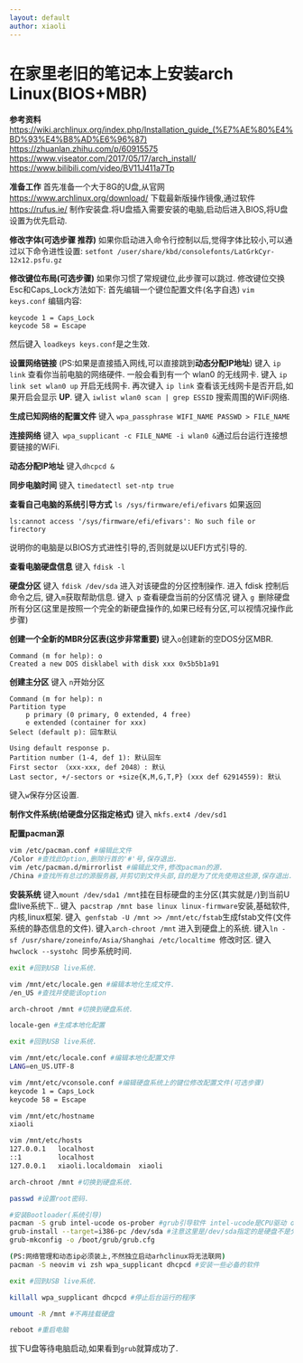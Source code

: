 ```yaml
---
layout: default
author: xiaoli
---
```

# 在家里老旧的笔记本上安装arch Linux(BIOS+MBR)
**参考资料**
https://wiki.archlinux.org/index.php/Installation_guide_(%E7%AE%80%E4%BD%93%E4%B8%AD%E6%96%87)
https://zhuanlan.zhihu.com/p/60915575
https://www.viseator.com/2017/05/17/arch_install/
https://www.bilibili.com/video/BV11J411a7Tp

**准备工作**
首先准备一个大于8G的U盘,从官网 https://www.archlinux.org/download/ 下载最新版操作镜像,通过软件 https://rufus.ie/ 制作安装盘.将U盘插入需要安装的电脑,启动后进入BIOS,将U盘设置为优先启动.

**修改字体(可选步骤 推荐)**
如果你启动进入命令行控制以后,觉得字体比较小,可以通过以下命令进性设置:
``` setfont /user/share/kbd/consolefonts/LatGrkCyr-12x12.psfu.gz ```

**修改键位布局(可选步骤)**
如果你习惯了常规键位,此步骤可以跳过.
修改键位交换Esc和Caps_Lock方法如下:
首先编辑一个键位配置文件(名字自选) ``` vim keys.conf ```
编辑内容:

```
keycode 1 = Caps_Lock
keycode 58 = Escape
```
然后键入 ``` loadkeys keys.conf ```是之生效.

**设置网络链接** (PS:如果是直接插入网线,可以直接跳到**动态分配IP地址**)
键入 ``` ip link ``` 查看你当前电脑的网络硬件.
一般会看到有一个 wlan0 的无线网卡.
键入 ``` ip link set wlan0 up ``` 开启无线网卡.
再次键入 ``` ip link ``` 查看该无线网卡是否开启,如果开启会显示 **UP**.
键入 ``` iwlist wlan0 scan | grep ESSID ``` 搜索周围的WiFi网络.

**生成已知网络的配置文件**
键入 ``` wpa_passphrase WIFI_NAME PASSWD > FILE_NAME ```

**连接网络**
键入``` wpa_supplicant -c FILE_NAME -i wlan0 &```通过后台运行连接想要链接的WiFi.

**动态分配IP地址**
键入``` dhcpcd & ```

**同步电脑时间**
键入 ``` timedatectl set-ntp true ```

**查看自己电脑的系统引导方式**
```ls /sys/firmware/efi/efivars```
如果返回
```
ls:cannot access '/sys/firmware/efi/efivars': No such file or firectory 
```
说明你的电脑是以BIOS方式进性引导的,否则就是以UEFI方式引导的.

**查看电脑硬盘信息**
键入 ``` fdisk -l  ```

**硬盘分区**
键入 ``` fdisk /dev/sda ``` 进入对该硬盘的分区控制操作.
进入 fdisk 控制后命令之后, 键入```m```获取帮助信息.
键入``` p``` 查看硬盘当前的分区情况
键入 ```g ```删除硬盘所有分区(这里是按照一个完全的新硬盘操作的,如果已经有分区,可以视情况操作此步骤)

**创建一个全新的MBR分区表(这步非常重要)**
键入```o```创建新的空DOS分区MBR.

```
Command (m for help): o
Created a new DOS disklabel with disk xxx 0x5b5b1a91
```

**创建主分区**
键入 ```n```开始分区
```
Command (m for help): n
Partition type
    p primary (0 primary, 0 extended, 4 free)
    e extended (container for xxx)
Select (default p): 回车默认

Using default response p.
Partition number (1-4, def 1): 默认回车
First sector （xxx-xxx, def 2048）: 默认
Last sector, +/-sectors or +size{K,M,G,T,P} (xxx def 62914559): 默认
```

键入```w```保存分区设置.

**制作文件系统(给硬盘分区指定格式)**
键入 ```mkfs.ext4 /dev/sd1```

**配置pacman源**

```bash
vim /etc/pacman.conf #编辑此文件
/Color #查找此Option,删除行首的'#'号,保存退出.
vim /etc/pacman.d/mirrorlist #编辑此文件,修改pacman的源.
/China #查找所有总过的源服务器,并剪切到文件头部,目的是为了优先使用这些源,保存退出.
```
**安装系统**
键入``` mount /dev/sda1 /mnt ```挂在目标硬盘的主分区(其实就是```/```)到当前U盘live系统下..
键入``` pacstrap /mnt base linux linux-firmware```安装,基础软件,内核,linux框架.
键入``` genfstab -U /mnt >> /mnt/etc/fstab```生成fstab文件(文件系统的静态信息的文件).
键入``` arch-chroot /mnt ``` 进入到硬盘上的系统.
键入``` ln -sf /usr/share/zoneinfo/Asia/Shanghai /etc/localtime  ```修改时区.
键入 ``` hwclock --systohc  ```同步系统时间.

```bash
exit #回到USB live系统.

vim /mnt/etc/locale.gen #编辑本地化生成文件.
/en_US #查找并使能该option

arch-chroot /mnt #切换到硬盘系统.

locale-gen #生成本地化配置

exit #回到USB live系统.

vim /mnt/etc/locale.conf #编辑本地化配置文件
LANG=en_US.UTF-8

vim /mnt/etc/vconsole.conf #编辑硬盘系统上的键位修改配置文件(可选步骤)
keycode 1 = Caps_Lock
keycode 58 = Escape

vim /mnt/etc/hostname 
xiaoli

vim /mnt/etc/hosts
127.0.0.1	localhost
::1       	localhost
127.0.0.1	xiaoli.localdomain	xiaoli

arch-chroot /mnt #切换到硬盘系统.

passwd #设置root密码.

#安装Bootloader(系统引导)
pacman -S grub intel-ucode os-prober #grub引导软件 intel-ucode是CPU驱动 os-probe多系统查找工具.
grub-install --target=i386-pc /dev/sda #注意这里是/dev/sda指定的是硬盘不是分区.
grub-mkconfig -o /boot/grub/grub.cfg

(PS:网络管理和动态ip必须装上,不然独立启动arhclinux将无法联网)
pacman -S neovim vi zsh wpa_supplicant dhcpcd #安装一些必备的软件

exit #回到USB live系统.

killall wpa_supplicant dhcpcd #停止后台运行的程序

umount -R /mnt #不再挂载硬盘

reboot #重启电脑

```
拔下U盘等待电脑启动,如果看到```grub```就算成功了.
